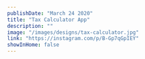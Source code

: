 ```yaml
---
publishDate: "March 24 2020"
title: "Tax Calculator App"
description: ""
image: "/images/designs/tax-calculator.jpg"
link: "https://instagram.com/p/B-Gp7qGpIEY"
showInHome: false
---
```


